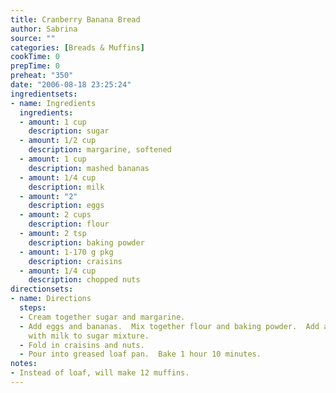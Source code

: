 ```yaml
---
title: Cranberry Banana Bread
author: Sabrina
source: ""
categories: [Breads & Muffins]
cookTime: 0
prepTime: 0
preheat: "350"
date: "2006-08-18 23:25:24"
ingredientsets:
- name: Ingredients
  ingredients:
  - amount: 1 cup
    description: sugar
  - amount: 1/2 cup
    description: margarine, softened
  - amount: 1 cup
    description: mashed bananas
  - amount: 1/4 cup
    description: milk
  - amount: "2"
    description: eggs
  - amount: 2 cups
    description: flour
  - amount: 2 tsp
    description: baking powder
  - amount: 1-170 g pkg
    description: craisins
  - amount: 1/4 cup
    description: chopped nuts
directionsets:
- name: Directions
  steps:
  - Cream together sugar and margarine.
  - Add eggs and bananas.  Mix together flour and baking powder.  Add alternately
    with milk to sugar mixture.
  - Fold in craisins and nuts.
  - Pour into greased loaf pan.  Bake 1 hour 10 minutes.
notes:
- Instead of loaf, will make 12 muffins.
---
```


